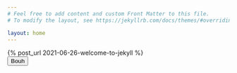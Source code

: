 ```yaml
---
# Feel free to add content and custom Front Matter to this file.
# To modify the layout, see https://jekyllrb.com/docs/themes/#overriding-theme-defaults

layout: home
---
```

{% post_url 2021-06-26-welcome-to-jekyll %}
<br>
<button name="button" onclick="stantana.github.io/jekyll/update/2021/06/26/welcome-to-jekyll.html">Bouh</button>